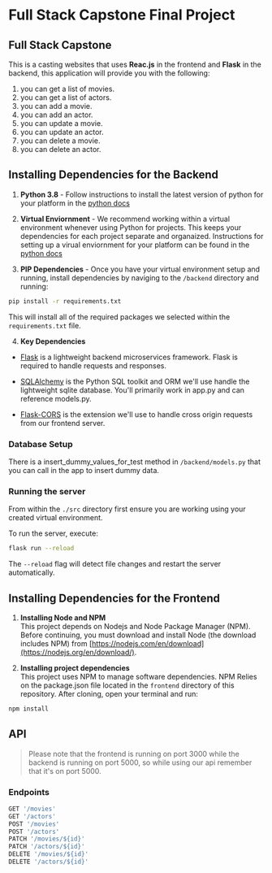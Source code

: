 # Full Stack Capstone Final Project

## Full Stack Capstone

This is a casting websites that uses **Reac.js** in the frontend and **Flask** in the backend, this application will provide you with the following:

1. you can get a list of movies.
2. you can get a list of actors.
3. you can add a movie.
4. you can add an actor.
5. you can update a movie.
6. you can update an actor.
7. you can delete a movie.
8. you can delete an actor.

## Installing Dependencies for the Backend

1. **Python 3.8** - Follow instructions to install the latest version of python for your platform in the [python docs](https://docs.python.org/3/using/unix.html#getting-and-installing-the-latest-version-of-python)

2. **Virtual Enviornment** - We recommend working within a virtual environment whenever using Python for projects. This keeps your dependencies for each project separate and organaized. Instructions for setting up a virual enviornment for your platform can be found in the [python docs](https://packaging.python.org/guides/installing-using-pip-and-virtual-environments/)

3. **PIP Dependencies** - Once you have your virtual environment setup and running, install dependencies by naviging to the `/backend` directory and running:

```bash
pip install -r requirements.txt
```

This will install all of the required packages we selected within the `requirements.txt` file.

4. **Key Dependencies**

- [Flask](http://flask.pocoo.org/) is a lightweight backend microservices framework. Flask is required to handle requests and responses.

- [SQLAlchemy](https://www.sqlalchemy.org/) is the Python SQL toolkit and ORM we'll use handle the lightweight sqlite database. You'll primarily work in app.py and can reference models.py.

- [Flask-CORS](https://flask-cors.readthedocs.io/en/latest/#) is the extension we'll use to handle cross origin requests from our frontend server.

### Database Setup

There is a insert_dummy_values_for_test method in `/backend/models.py` that you can call in the app to insert dummy data.

### Running the server

From within the `./src` directory first ensure you are working using your created virtual environment.

To run the server, execute:

```bash
flask run --reload
```

The `--reload` flag will detect file changes and restart the server automatically.

## Installing Dependencies for the Frontend

1. **Installing Node and NPM**<br>
   This project depends on Nodejs and Node Package Manager (NPM). Before continuing, you must download and install Node (the download includes NPM) from [https://nodejs.com/en/download](https://nodejs.org/en/download/).

2. **Installing project dependencies**<br>
   This project uses NPM to manage software dependencies. NPM Relies on the package.json file located in the `frontend` directory of this repository. After cloning, open your terminal and run:

```bash
npm install
```

## API

> Please note that the frontend is running on port 3000 while the backend is running on port 5000, so while using our api remember that it's on port 5000.

### Endpoints

```js
GET '/movies'
GET '/actors'
POST '/movies'
POST '/actors'
PATCH '/movies/${id}'
PATCH '/actors/${id}'
DELETE '/movies/${id}'
DELETE '/actors/${id}'
```
